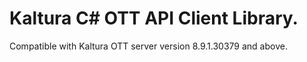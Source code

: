 # Kaltura C# OTT API Client Library.
Compatible with Kaltura OTT server version 8.9.1.30379 and above.
